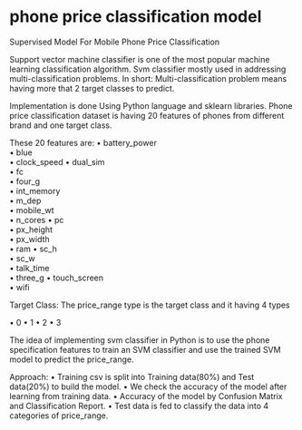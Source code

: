 # phone price classification model

Supervised Model For Mobile Phone Price Classification



Support vector machine classifier is one of the most popular machine learning classification algorithm. Svm classifier mostly used in addressing multi-classification problems.
In short: Multi-classification problem means having more that 2 target classes to predict.

Implementation is done Using Python language and sklearn libraries. 
Phone price classification dataset is having 20 features of phones from different brand and one target class.

These 20 features are:
•	battery_power	
•	blue	
•	clock_speed
•	dual_sim	
•	fc	
•	four_g	
•	int_memory	
•	m_dep	
•	mobile_wt	
•	n_cores	
•	pc	
•	px_height	
•	px_width	
•	ram	
•	sc_h	
•	sc_w	
•	talk_time	
•	three_g	
•	touch_screen	
•	wifi

Target Class:
The price_range type is the target class and it having 4 types

•	0
•	1
•	2
•	3

The idea of implementing svm classifier in Python is to use the phone specification features to train an SVM classifier and use the trained SVM model to predict the price_range.

Approach:
•	Training csv is split into Training data(80%) and Test data(20%) to build the model. 
•	We check the accuracy of the model after learning from training data.
•	Accuracy of the model by Confusion Matrix and Classification Report.
•	Test data is fed to classify the data into 4 categories of price_range.
